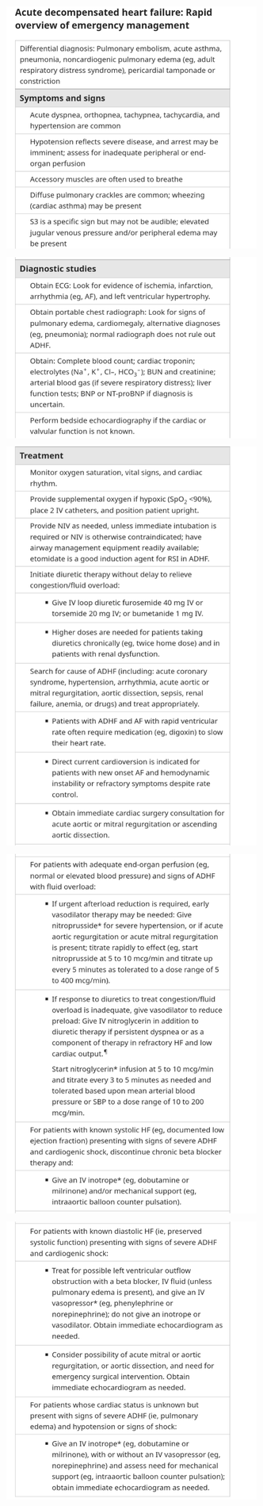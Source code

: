 ![Screenshot_20240523-083822.png](../200%20FILES/201%20Image/Screenshot_20240523-083822.png)
  
![Screenshot_20240523-083835.png](../200%20FILES/201%20Image/Screenshot_20240523-083835.png)
  
![Screenshot_20240523-083848.png](../200%20FILES/201%20Image/Screenshot_20240523-083848.png)
  
![Screenshot_20240523-083902.png](../200%20FILES/201%20Image/Screenshot_20240523-083902.png)
  
![Screenshot_20240523-083915.png](../200%20FILES/201%20Image/Screenshot_20240523-083915.png)
  
